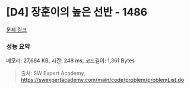 # [D4] 장훈이의 높은 선반 - 1486 

[문제 링크](https://swexpertacademy.com/main/code/problem/problemDetail.do?contestProbId=AV2b7Yf6ABcBBASw) 

### 성능 요약

메모리: 27,684 KB, 시간: 248 ms, 코드길이: 1,361 Bytes



> 출처: SW Expert Academy, https://swexpertacademy.com/main/code/problem/problemList.do